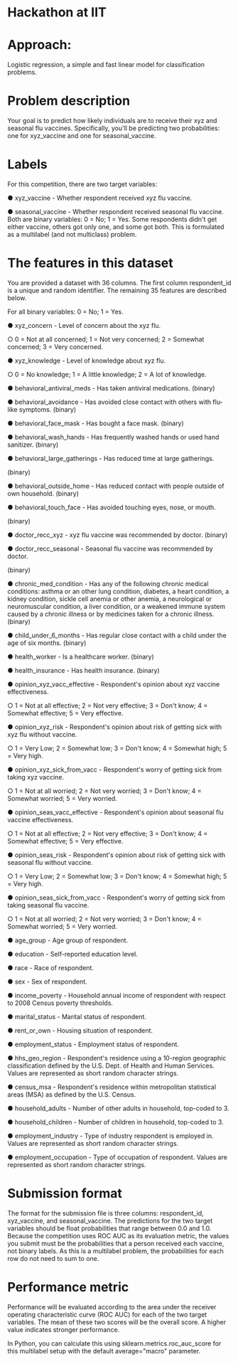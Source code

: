 # Hackathon at IIT
# Approach: 
Logistic regression, a simple and fast linear model for classification problems.

# Problem description
Your goal is to predict how likely individuals are to receive their xyz and seasonal flu vaccines. Specifically, you'll be predicting two probabilities: one for xyz_vaccine and one for seasonal_vaccine.

# Labels
For this competition, there are two target variables:

●	xyz_vaccine - Whether respondent received xyz flu vaccine.

●	seasonal_vaccine - Whether respondent received seasonal flu vaccine. Both are binary variables: 0 = No; 1 = Yes. Some respondents didn't get either vaccine, others got only one, and some got both. This is formulated as a multilabel (and not multiclass) problem.


# The features in this dataset

You are provided a dataset with 36 columns. The first column respondent_id is a unique and random identifier. The remaining 35 features are described below.

For all binary variables: 0 = No; 1 = Yes.

●	xyz_concern - Level of concern about the xyz flu.

○ 0 = Not at all concerned; 1 = Not very concerned; 2 = Somewhat concerned; 3 = Very concerned.

●	xyz_knowledge - Level of knowledge about xyz flu.

○ 0 = No knowledge; 1 = A little knowledge; 2 = A lot of knowledge.

●	behavioral_antiviral_meds - Has taken antiviral medications. (binary)

●	behavioral_avoidance - Has avoided close contact with others with flu-like symptoms. (binary)

●	behavioral_face_mask - Has bought a face mask. (binary)

●	behavioral_wash_hands - Has frequently washed hands or used hand sanitizer. (binary)

●	behavioral_large_gatherings - Has reduced time at large gatherings.

(binary)

●	behavioral_outside_home - Has reduced contact with people outside of own household. (binary)

●	behavioral_touch_face - Has avoided touching eyes, nose, or mouth.

(binary)

●	doctor_recc_xyz - xyz flu vaccine was recommended by doctor. (binary)

●	doctor_recc_seasonal - Seasonal flu vaccine was recommended by doctor.

(binary)

●	chronic_med_condition - Has any of the following chronic medical conditions: asthma or an other lung condition, diabetes, a heart condition, a kidney condition, sickle cell anemia or other anemia, a neurological or neuromuscular condition, a liver condition, or a weakened immune 
system caused by a chronic illness or by medicines taken for a chronic illness. (binary)

●	child_under_6_months - Has regular close contact with a child under the age of six months. (binary)

●	health_worker - Is a healthcare worker. (binary)

●	health_insurance - Has health insurance. (binary)

●	opinion_xyz_vacc_effective - Respondent's opinion about xyz vaccine effectiveness.

○	1 = Not at all effective; 2 = Not very effective; 3 = Don't know; 4 = Somewhat effective; 5 = Very effective.

●	opinion_xyz_risk - Respondent's opinion about risk of getting sick with xyz flu without vaccine.

○	1 = Very Low; 2 = Somewhat low; 3 = Don't know; 4 = Somewhat high; 5 = Very high.

●	opinion_xyz_sick_from_vacc - Respondent's worry of getting sick from taking xyz vaccine.

○	1 = Not at all worried; 2 = Not very worried; 3 = Don't know; 4 = Somewhat worried; 5 = Very worried.

●	opinion_seas_vacc_effective - Respondent's opinion about seasonal flu vaccine effectiveness.

○	1 = Not at all effective; 2 = Not very effective; 3 = Don't know; 4 = Somewhat effective; 5 = Very effective.

●	opinion_seas_risk - Respondent's opinion about risk of getting sick with seasonal flu without vaccine.

○	1 = Very Low; 2 = Somewhat low; 3 = Don't know; 4 = Somewhat high; 5 = Very high.

●	opinion_seas_sick_from_vacc - Respondent's worry of getting sick from taking seasonal flu vaccine.

○	1 = Not at all worried; 2 = Not very worried; 3 = Don't know; 4 = Somewhat worried; 5 = Very worried.

●	age_group - Age group of respondent.

●	education - Self-reported education level.

●	race - Race of respondent.

●	sex - Sex of respondent.

●	income_poverty - Household annual income of respondent with respect to 2008 Census poverty thresholds.

●	marital_status - Marital status of respondent.

●	rent_or_own - Housing situation of respondent.

●	employment_status - Employment status of respondent.

●	hhs_geo_region - Respondent's residence using a 10-region geographic classification defined by the U.S. Dept. of Health and Human Services. 
Values are represented as short random character strings.

●	census_msa - Respondent's residence within metropolitan statistical areas
(MSA) as defined by the U.S. Census.

●	household_adults - Number of other adults in household, top-coded to 3.

●	household_children - Number of children in household, top-coded to 3.

●	employment_industry - Type of industry respondent is employed in. Values are represented as short random character strings.

●	employment_occupation - Type of occupation of respondent. Values are represented as short random character strings.

# Submission format
 
The format for the submission file is three columns: respondent_id, xyz_vaccine, and seasonal_vaccine. The predictions for the two target variables should be float probabilities that range between 0.0 and 1.0. Because the competition uses ROC AUC as its evaluation metric, the values you submit must be the probabilities that a person received each vaccine, not binary labels. As this is a multilabel problem, the probabilities for each row do not need to sum to one.

# Performance metric
 
Performance will be evaluated according to the area under the receiver operating characteristic curve (ROC AUC) for each of the two target variables. The mean of these two scores will be the overall score. A higher value indicates stronger performance.

In Python, you can calculate this using sklearn.metrics.roc_auc_score for this multilabel setup with the default average="macro" parameter.

